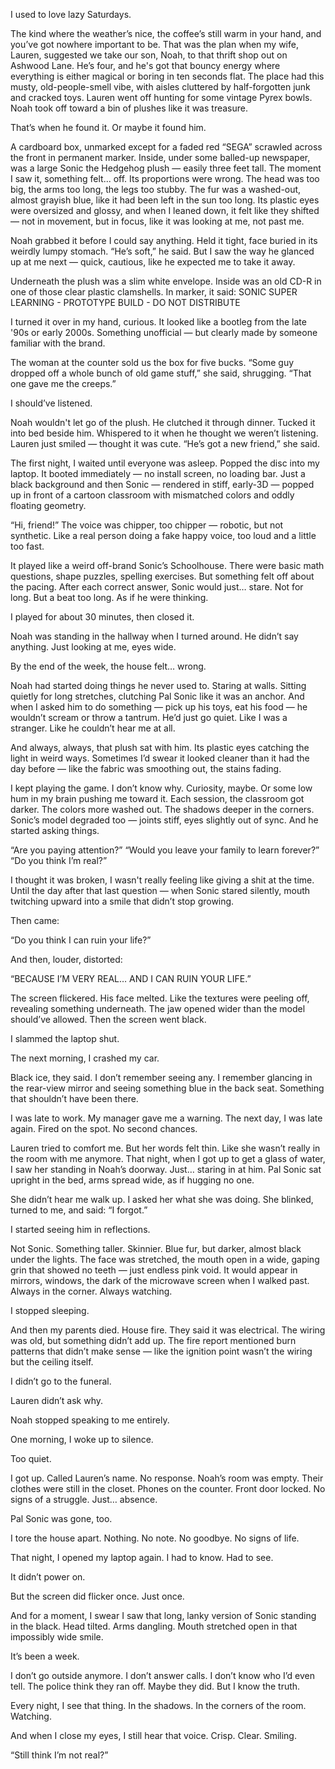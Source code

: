 I used to love lazy Saturdays.

The kind where the weather’s nice, the coffee’s still warm in your hand, and you’ve got nowhere important to be. That was the plan when my wife, Lauren, suggested we take our son, Noah, to that thrift shop out on Ashwood Lane. He’s four, and he's got that bouncy energy where everything is either magical or boring in ten seconds flat. The place had this musty, old-people-smell vibe, with aisles cluttered by half-forgotten junk and cracked toys. Lauren went off hunting for some vintage Pyrex bowls. Noah took off toward a bin of plushes like it was treasure.

That’s when he found it. Or maybe it found him.

A cardboard box, unmarked except for a faded red “SEGA” scrawled across the front in permanent marker. Inside, under some balled-up newspaper, was a large Sonic the Hedgehog plush — easily three feet tall. The moment I saw it, something felt... off. Its proportions were wrong. The head was too big, the arms too long, the legs too stubby. The fur was a washed-out, almost grayish blue, like it had been left in the sun too long. Its plastic eyes were oversized and glossy, and when I leaned down, it felt like they shifted — not in movement, but in focus, like it was looking at me, not past me.

Noah grabbed it before I could say anything. Held it tight, face buried in its weirdly lumpy stomach. “He’s soft,” he said. But I saw the way he glanced up at me next — quick, cautious, like he expected me to take it away.

Underneath the plush was a slim white envelope. Inside was an old CD-R in one of those clear plastic clamshells. In marker, it said:
SONIC SUPER LEARNING - PROTOTYPE BUILD - DO NOT DISTRIBUTE

I turned it over in my hand, curious. It looked like a bootleg from the late '90s or early 2000s. Something unofficial — but clearly made by someone familiar with the brand.

The woman at the counter sold us the box for five bucks. “Some guy dropped off a whole bunch of old game stuff,” she said, shrugging. “That one gave me the creeps.”

I should’ve listened.

Noah wouldn't let go of the plush. He clutched it through dinner. Tucked it into bed beside him. Whispered to it when he thought we weren’t listening. Lauren just smiled — thought it was cute. “He’s got a new friend,” she said.

The first night, I waited until everyone was asleep. Popped the disc into my laptop. It booted immediately — no install screen, no loading bar. Just a black background and then Sonic — rendered in stiff, early-3D — popped up in front of a cartoon classroom with mismatched colors and oddly floating geometry.

“Hi, friend!”
The voice was chipper, too chipper — robotic, but not synthetic. Like a real person doing a fake happy voice, too loud and a little too fast.

It played like a weird off-brand Sonic’s Schoolhouse. There were basic math questions, shape puzzles, spelling exercises. But something felt off about the pacing. After each correct answer, Sonic would just… stare. Not for long. But a beat too long. As if he were thinking.

I played for about 30 minutes, then closed it.

Noah was standing in the hallway when I turned around. He didn’t say anything. Just looking at me, eyes wide.

By the end of the week, the house felt… wrong.

Noah had started doing things he never used to. Staring at walls. Sitting quietly for long stretches, clutching Pal Sonic like it was an anchor. And when I asked him to do something — pick up his toys, eat his food — he wouldn’t scream or throw a tantrum. He’d just go quiet. Like I was a stranger. Like he couldn’t hear me at all.

And always, always, that plush sat with him. Its plastic eyes catching the light in weird ways. Sometimes I’d swear it looked cleaner than it had the day before — like the fabric was smoothing out, the stains fading.

I kept playing the game. I don’t know why. Curiosity, maybe. Or some low hum in my brain pushing me toward it. Each session, the classroom got darker. The colors more washed out. The shadows deeper in the corners. Sonic’s model degraded too — joints stiff, eyes slightly out of sync. And he started asking things.

“Are you paying attention?”
“Would you leave your family to learn forever?”
“Do you think I’m real?”

I thought it was broken, I wasn't really feeling like giving a shit at the time. Until the day after that last question — when Sonic stared silently, mouth twitching upward into a smile that didn’t stop growing.

Then came:

“Do you think I can ruin your life?”

And then, louder, distorted:

“BECAUSE I’M VERY REAL… AND I CAN RUIN YOUR LIFE.”

The screen flickered. His face melted. Like the textures were peeling off, revealing something underneath. The jaw opened wider than the model should’ve allowed. Then the screen went black.

I slammed the laptop shut.

The next morning, I crashed my car.

Black ice, they said. I don’t remember seeing any. I remember glancing in the rear-view mirror and seeing something blue in the back seat. Something that shouldn’t have been there.

I was late to work. My manager gave me a warning. The next day, I was late again. Fired on the spot. No second chances.

Lauren tried to comfort me. But her words felt thin. Like she wasn’t really in the room with me anymore. That night, when I got up to get a glass of water, I saw her standing in Noah’s doorway. Just… staring in at him. Pal Sonic sat upright in the bed, arms spread wide, as if hugging no one.

She didn’t hear me walk up. I asked her what she was doing. She blinked, turned to me, and said: “I forgot.”

I started seeing him in reflections.

Not Sonic. Something taller. Skinnier. Blue fur, but darker, almost black under the lights. The face was stretched, the mouth open in a wide, gaping grin that showed no teeth — just endless pink void. It would appear in mirrors, windows, the dark of the microwave screen when I walked past. Always in the corner. Always watching.

I stopped sleeping.

And then my parents died. House fire. They said it was electrical. The wiring was old, but something didn’t add up. The fire report mentioned burn patterns that didn’t make sense — like the ignition point wasn’t the wiring but the ceiling itself.

I didn’t go to the funeral.

Lauren didn’t ask why.

Noah stopped speaking to me entirely.

One morning, I woke up to silence.

Too quiet.

I got up. Called Lauren’s name. No response. Noah’s room was empty. Their clothes were still in the closet. Phones on the counter. Front door locked. No signs of a struggle. Just… absence.

Pal Sonic was gone, too.

I tore the house apart. Nothing. No note. No goodbye. No signs of life.

That night, I opened my laptop again. I had to know. Had to see.

It didn’t power on.

But the screen did flicker once. Just once.

And for a moment, I swear I saw that long, lanky version of Sonic standing in the black. Head tilted. Arms dangling. Mouth stretched open in that impossibly wide smile.

It’s been a week.

I don’t go outside anymore. I don’t answer calls. I don’t know who I’d even tell. The police think they ran off. Maybe they did. But I know the truth.

Every night, I see that thing. In the shadows. In the corners of the room. Watching.

And when I close my eyes, I still hear that voice. Crisp. Clear. Smiling.

“Still think I’m not real?”
